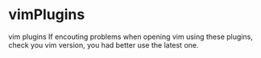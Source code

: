 # vimPlugins
vim plugins
If encouting problems when opening vim using these plugins, check you vim version, you had better use the latest one.
